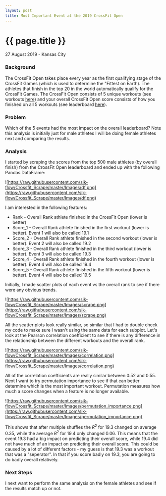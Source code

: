 ```yaml
---
layout: post
title: Most Important Event at the 2019 CrossFit Open
---
```


{{ page.title }}
================

<p class="meta">27 August 2019 - Kansas City</p>

### Background

The CrossFit Open takes place every year as the first qualifying stage of the CrossFit Games (which is used to determine the "Fittest on Earth).  The athletes that finish in the top 20 in the world automatically qualify for the CrossFit Games.  The CrossFit Open consists of 5 unique workouts (see workouts [here](https://games.crossfit.com/workouts/open/2019)) and your overall CrossFit Open score consists of how you finished on all 5 workouts (see leaderboard [here](https://games.crossfit.com/leaderboard/open/2019?view=0&division=1&scaled=0&sort=0)).

### Problem
Which of the 5 events had the most impact on the overall leaderboard? Note this analysis is initially just for male athletes I will be doing female athletes next and comparing the results.   

### Analysis 

I started by scraping the scores from the top 500 male athletes (by overall finish) from the CrossFit Open leaderboard and ended up with the following Pandas DataFrame: 

![https://raw.githubusercontent.com/sik-flow/Crossfit_Scrape/master/Images/df.png](https://raw.githubusercontent.com/sik-flow/Crossfit_Scrape/master/Images/df.png)

I am interested in the following features: 
- Rank - Overall Rank athlete finished in the CrossFit Open (lower is better)
- Score_1 - Overall Rank athlete finished in the first workout (lower is better).  Event 1 will also be called 19.1
- Score_2 - Overall Rank athlete finished in the second workout (lower is better).  Event 2 will also be called 19.2
- Score_3 - Overall Rank athlete finished in the third workout (lower is better).  Event 3 will also be called 19.3
- Score_4 - Overall Rank athlete finished in the fourth workout (lower is better).  Event 4 will also be called 19.4
- Score_5 - Overall Rank athlete finished in the fifth workout (lower is better).  Event 4 will also be called 19.5

Initially, I made scatter plots of each event vs the overall rank to see if there were any obvious trends.  

![https://raw.githubusercontent.com/sik-flow/Crossfit_Scrape/master/Images/scrape.png](https://raw.githubusercontent.com/sik-flow/Crossfit_Scrape/master/Images/scrape.png)

All the scatter plots look really similar, so similar that I had to double check my code to make sure I wasn't using the same data for each subplot.  Let's look at the Pearson correlation coefficient to see if there is any difference in the relationship between the different workouts and the overall rank. 

![https://raw.githubusercontent.com/sik-flow/Crossfit_Scrape/master/Images/correlation.png](https://raw.githubusercontent.com/sik-flow/Crossfit_Scrape/master/Images/correlation.png)

All of the correlation coefficients are really similar between 0.52 and 0.55.  Next I want to try permutation importance to see if that can better determine which is the most important workout.  Permutation measures how much a score changes when a feature is no longer available.  

![https://raw.githubusercontent.com/sik-flow/Crossfit_Scrape/master/Images/permutation_importance.png](https://raw.githubusercontent.com/sik-flow/Crossfit_Scrape/master/Images/permutation_importance.png)

This shows that after multiple shuffles the $R^2$ for 19.3 changed on average 0.35, while the average $R^2$ for 19.4 only changed 0.06.  This means that the event 19.3 had a big impact on predicting their overall score, while 19.4 did not have much of an impact on predicting their overall score.  This could be caused by a lot of different factors - my guess is that 19.3 was a workout that was a "seperator".  In that if you score badly on 19.3, you are going to do badly overall relatively. 

### Next Steps

I next want to perform the same analysis on the female athletes and see if the results match up or not.  
